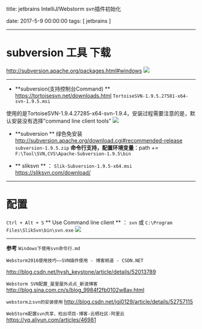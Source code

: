 title:  jetbrains IntelliJ/Webstorm svn插件初始化


date: 2017-5-9 00:00:00
tags: [ jetbrains ]



---


#   subversion 工具 下载


http://subversion.apache.org/packages.html#windows
![](http://7xnbs3.com1.z0.glb.clouddn.com/17-5-31/88396036.jpg)



---
- **subversion(支持控制台Command) **
https://tortoisesvn.net/downloads.html  `TortoiseSVN-1.9.5.27581-x64-svn-1.9.5.msi`

使用的是TortoiseSVN-1.9.4.27285-x64-svn-1.9.4，安装过程需要注意的是，默认安装没有选择”command line client tools”
![](http://7xnbs3.com1.z0.glb.clouddn.com/17-5-31/25113416.jpg)



- **subversion **  绿色免安装
http://subversion.apache.org/download.cgi#recommended-release  `subversion-1.9.5.zip`
**命令行支持，配置环境变量**：path += `F:\Tool\SVN,CVS\Apache-Subversion-1.9.5\bin`


-  ** sliksvn **  ： ` Slik-Subversion-1.9.5-x64.msi `
https://sliksvn.com/download/



---
# 配置
`Ctrl + Alt + S`
** Use Command line client ** ：  `svn` 或 `C:\Program Files\SlikSvn\bin\svn.exe`
![](http://7xnbs3.com1.z0.glb.clouddn.com/17-5-31/56881942.jpg)


---
**参考**
`Windows下使用svn命令行.md`



`Webstorm2016使用技巧——SVN插件使用 - 博客频道 - CSDN.NET`

http://blog.csdn.net/hysh_keystone/article/details/52013789


`Webstorm SVN配置_屋里屋外点点_新浪博客`
http://blog.sina.com.cn/s/blog_9984f2fb0102w8av.html


`webstorm上svn的安装使用`
http://blog.csdn.net/jgj0129/article/details/52757115


`WebStorm配置svn共享、检出项目-博客-云栖社区-阿里云`
https://yq.aliyun.com/articles/46981
